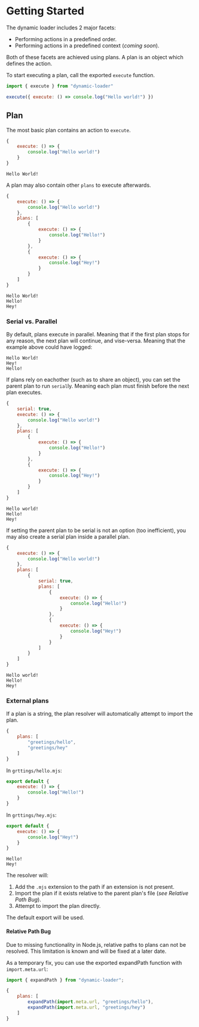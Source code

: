# Getting Started

The dynamic loader includes 2 major facets:

- Performing actions in a predefined order.
- Performing actions in a predefined context (*coming soon*).

Both of these facets are achieved using plans. A plan is an object which defines the action.

To start executing a plan, call the exported `execute` function.
```js
import { execute } from "dynamic-loader"

execute({ execute: () => console.log("Hello world!") })
```

## Plan
The most basic plan contains an action to `execute`.

```js
{
	execute: () => {
		console.log("Hello world!")
	}
}
```
```text
Hello World!
```

A plan may also contain other `plans` to execute afterwards.

```js
{
	execute: () => {
		console.log("Hello world!")
	},
	plans: [
		{
			execute: () => {
				console.log("Hello!")
			}
		},
		{
			execute: () => {
				console.log("Hey!")
			}
		}
	]
}
```
```text
Hello World!
Hello!
Hey!
```

### Serial vs. Parallel
By default, plans execute in parallel. Meaning that if the first plan stops for any reason, the next plan will continue, and vise-versa. Meaning that the example above could have logged:
```text
Hello World!
Hey!
Hello!
```

If plans rely on eachother (such as to share an object), you can set the parent plan to run `serial`ly. Meaning each plan must finish before the next plan executes.
```js
{
	serial: true,
	execute: () => {
		console.log("Hello world!")
	},
	plans: [
		{
			execute: () => {
				console.log("Hello!")
			}
		},
		{
			execute: () => {
				console.log("Hey!")
			}
		}
	]
}
```
```text
Hello world!
Hello!
Hey!
```

If setting the parent plan to be serial is not an option (too inefficient), you may also create a serial plan inside a parallel plan.
```js
{
	execute: () => {
		console.log("Hello world!")
	},
	plans: [
		{
			serial: true,
			plans: [
				{
					execute: () => {
						console.log("Hello!")
					}
				},
				{
					execute: () => {
						console.log("Hey!")
					}
				}
			]
		}
	]
}
```
```text
Hello world!
Hello!
Hey!
```

### External plans
If a plan is a string, the plan resolver will automatically attempt to import the plan.
```js
{
	plans: [
		"greetings/hello",
		"greetings/hey"
	]
}
```
In `grttings/hello.mjs`:
```js
export default {
	execute: () => {
		console.log("Hello!")
	}
}
```
In `grttings/hey.mjs`:
```js
export default {
	execute: () => {
		console.log("Hey!")
	}
}
```
```text
Hello!
Hey!
```

The resolver will:
1. Add the `.mjs` extension to the path if an extension is not present.
2. Import the plan if it exists relative to the parent plan's file (*see Relative Path Bug*).
3. Attempt to import the plan directly.

The default export will be used.

#### Relative Path Bug
Due to missing functionality in Node.js, relative paths to plans can not be resolved. This limitation is known and will be fixed at a later date.

As a temporary fix, you can use the exported expandPath function with `import.meta.url`:
```js
import { expandPath } from "dynamic-loader";

{
	plans: [
		expandPath(import.meta.url, "greetings/hello"),
		expandPath(import.meta.url, "greetings/hey")
	]
}
```
